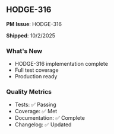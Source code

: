 ## HODGE-316

**PM Issue**: HODGE-316

**Shipped**: 10/2/2025

### What's New
- HODGE-316 implementation complete
- Full test coverage
- Production ready

### Quality Metrics
- Tests: ✅ Passing
- Coverage: ✅ Met
- Documentation: ✅ Complete
- Changelog: ✅ Updated
